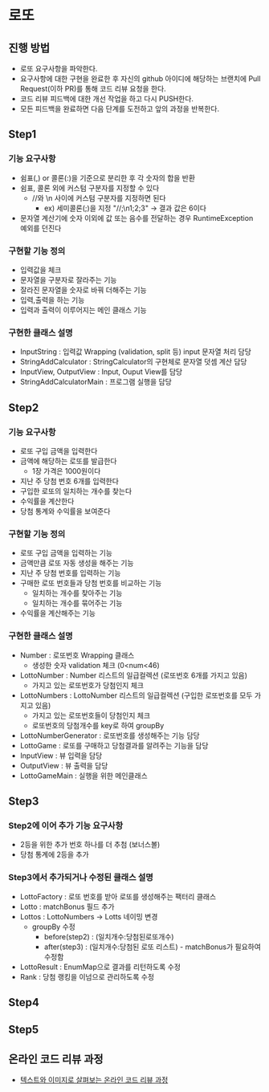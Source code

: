 # 로또
## 진행 방법
* 로또 요구사항을 파악한다.
* 요구사항에 대한 구현을 완료한 후 자신의 github 아이디에 해당하는 브랜치에 Pull Request(이하 PR)를 통해 코드 리뷰 요청을 한다.
* 코드 리뷰 피드백에 대한 개선 작업을 하고 다시 PUSH한다.
* 모든 피드백을 완료하면 다음 단계를 도전하고 앞의 과정을 반복한다.

## Step1
### 기능 요구사항
+ 쉼표(,) or 콜론(:)을 기준으로 분리한 후 각 숫자의 합을 반환
+ 쉼표, 콜론 외에 커스텀 구분자를 지정할 수 있다
    + //와 \n 사이에 커스텀 구분자를 지정하면 된다
        + ex) 세미콜론(;)을 지정 "//;\n1;2;3" -> 결과 값은 6이다
+ 문자열 계산기에 숫자 이외에 값 또는 음수를 전달하는 경우 RuntimeException 예외를 던진다

### 구현할 기능 정의
+ 입력값을 체크
+ 문자열을 구분자로 잘라주는 기능
+ 잘라진 문자열을 숫자로 바꿔 더해주는 기능
+ 입력,출력을 하는 기능 
+ 입력과 출력이 이루어지는 메인 클래스 기능

### 구현한 클래스 설명
+ InputString : 입력값 Wrapping (validation, split 등) input 문자열 처리 담당
+ StringAddCalculator : StringCalculator의 구현체로 문자열 덧셈 계산 담당
+ InputView, OutputView : Input, Ouput View를 담당
+ StringAddCalculatorMain : 프로그램 실행을 담당 

## Step2
### 기능 요구사항
+ 로또 구입 금액을 입력한다
+ 금액에 해당하는 로또를 발급한다
    + 1장 가격은 1000원이다
+ 지난 주 당첨 번호 6개를 입력한다
+ 구입한 로또의 일치하는 개수를 찾는다
+ 수익률을 계산한다
+ 당첨 통계와 수익률을 보여준다

### 구현할 기능 정의
+ 로또 구입 금액을 입력하는 기능
+ 금액만큼 로또 자동 생성을 해주는 기능
+ 지난 주 당첨 번호를 입력하는 기능
+ 구매한 로또 번호들과 당첨 번호를 비교하는 기능
    + 일치하는 개수를 찾아주는 기능
    + 일치하는 개수를 묶어주는 기능
+ 수익률을 계산해주는 기능

### 구현한 클래스 설명
+ Number : 로또번호 Wrapping 클래스
    + 생성한 숫자 validation 체크 (0<num<46)
+ LottoNumber : Number 리스트의 일급컬렉션 (로또번호 6개를 가지고 있음)
    + 가지고 있는 로또번호가 당첨인지 체크
+ LottoNumbers : LottoNumber 리스트의 일급컬렉션 (구입한 로또번호를 모두 가지고 있음)
    + 가지고 있는 로또번호들이 당첨인지 체크
    + 로또번호의 당첨개수를 key로 하여 groupBy
+ LottoNumberGenerator : 로또번호를 생성해주는 기능 담당
+ LottoGame : 로또를 구매하고 당첨결과를 알려주는 기능을 담당
+ InputView : 뷰 입력을 담당
+ OutputView : 뷰 출력을 담당
+ LottoGameMain : 실행을 위한 메인클래스 

## Step3
### Step2에 이어 추가 기능 요구사항
+ 2등을 위한 추가 번호 하나를 더 추첨 (보너스볼)
+ 당첨 통계에 2등을 추가

### Step3에서 추가되거나 수정된 클래스 설명
+ LottoFactory : 로또 번호를 받아 로또를 생성해주는 팩터리 클래스
+ Lotto : matchBonus 필드 추가
+ Lottos : LottoNumbers -> Lotts 네이밍 변경
    + groupBy 수정 
        + before(step2) : (일치개수:당첨된로또개수)
        + after(step3) : (일치개수:당첨된 로또 리스트) - matchBonus가 필요하여 수정함
+ LottoResult : EnumMap으로 결과를 리턴하도록 수정
+ Rank : 당첨 랭킹을 이넘으로 관리하도록 수정

## Step4

## Step5

## 온라인 코드 리뷰 과정
* [텍스트와 이미지로 살펴보는 온라인 코드 리뷰 과정](https://github.com/next-step/nextstep-docs/tree/master/codereview)